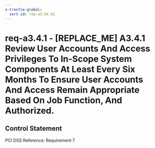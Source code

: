 ```yaml
---
x-trestle-global:
  sort-id: req-a3.04.01
---
```


# req-a3.4.1 - \[REPLACE_ME\] A3.4.1 Review User Accounts And Access Privileges To In-Scope System Components At Least Every Six Months To Ensure User Accounts And Access Remain Appropriate Based On Job Function, And Authorized.

## Control Statement

PCI DSS Reference: Requirement 7
